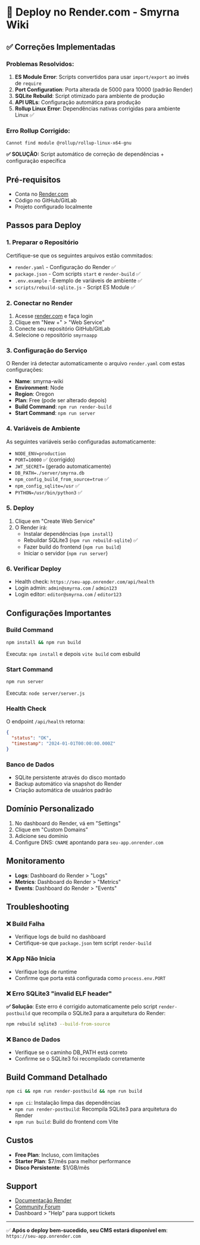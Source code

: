 # 🚀 Deploy no Render.com - Smyrna Wiki

## ✅ Correções Implementadas

### Problemas Resolvidos:
1. **ES Module Error**: Scripts convertidos para usar `import/export` ao invés de `require`
2. **Port Configuration**: Porta alterada de 5000 para 10000 (padrão Render)
3. **SQLite Rebuild**: Script otimizado para ambiente de produção
4. **API URLs**: Configuração automática para produção
5. **Rollup Linux Error**: Dependências nativas corrigidas para ambiente Linux ✅

### Erro Rollup Corrigido:
```
Cannot find module @rollup/rollup-linux-x64-gnu
```
**✅ SOLUÇÃO:** Script automático de correção de dependências + configuração específica

## Pré-requisitos
- Conta no [Render.com](https://render.com)
- Código no GitHub/GitLab
- Projeto configurado localmente

## Passos para Deploy

### 1. Preparar o Repositório
Certifique-se que os seguintes arquivos estão commitados:
- `render.yaml` - Configuração do Render ✅
- `package.json` - Com scripts `start` e `render-build` ✅
- `.env.example` - Exemplo de variáveis de ambiente ✅
- `scripts/rebuild-sqlite.js` - Script ES Module ✅

### 2. Conectar no Render
1. Acesse [render.com](https://render.com) e faça login
2. Clique em "New +" > "Web Service"
3. Conecte seu repositório GitHub/GitLab
4. Selecione o repositório `smyrnaapp`

### 3. Configuração do Serviço
O Render irá detectar automaticamente o arquivo `render.yaml` com estas configurações:

- **Name**: smyrna-wiki
- **Environment**: Node
- **Region**: Oregon
- **Plan**: Free (pode ser alterado depois)
- **Build Command**: `npm run render-build`
- **Start Command**: `npm run server`

### 4. Variáveis de Ambiente
As seguintes variáveis serão configuradas automaticamente:
- `NODE_ENV=production`
- `PORT=10000` ✅ (corrigido)
- `JWT_SECRET=` (gerado automaticamente)
- `DB_PATH=./server/smyrna.db`
- `npm_config_build_from_source=true` ✅
- `npm_config_sqlite=/usr` ✅
- `PYTHON=/usr/bin/python3` ✅

### 5. Deploy
1. Clique em "Create Web Service"
2. O Render irá:
   - Instalar dependências (`npm install`)
   - Rebuildar SQLite3 (`npm run rebuild-sqlite`) ✅
   - Fazer build do frontend (`npm run build`)
   - Iniciar o servidor (`npm run server`)

### 6. Verificar Deploy
- Health check: `https://seu-app.onrender.com/api/health`
- Login admin: `admin@smyrna.com` / `admin123`
- Login editor: `editor@smyrna.com` / `editor123`

## Configurações Importantes

### Build Command
```bash
npm install && npm run build
```
Executa: `npm install` e depois `vite build` com esbuild

### Start Command
```bash
npm run server
```
Executa: `node server/server.js`

### Health Check
O endpoint `/api/health` retorna:
```json
{
  "status": "OK",
  "timestamp": "2024-01-01T00:00:00.000Z"
}
```

### Banco de Dados
- SQLite persistente através do disco montado
- Backup automático via snapshot do Render
- Criação automática de usuários padrão

## Domínio Personalizado
1. No dashboard do Render, vá em "Settings"
2. Clique em "Custom Domains"
3. Adicione seu domínio
4. Configure DNS: `CNAME` apontando para `seu-app.onrender.com`

## Monitoramento
- **Logs**: Dashboard do Render > "Logs"
- **Metrics**: Dashboard do Render > "Metrics"
- **Events**: Dashboard do Render > "Events"

## Troubleshooting

### ❌ Build Falha
- Verifique logs de build no dashboard
- Certifique-se que `package.json` tem script `render-build`

### ❌ App Não Inicia
- Verifique logs de runtime
- Confirme que porta está configurada como `process.env.PORT`

### ❌ Erro SQLite3 "invalid ELF header"
**✅ Solução**: Este erro é corrigido automaticamente pelo script `render-postbuild` que recompila o SQLite3 para a arquitetura do Render:
```bash
npm rebuild sqlite3 --build-from-source
```

### ❌ Banco de Dados
- Verifique se o caminho DB_PATH está correto
- Confirme se o SQLite3 foi recompilado corretamente

## Build Command Detalhado
```bash
npm ci && npm run render-postbuild && npm run build
```
- `npm ci`: Instalação limpa das dependências
- `npm run render-postbuild`: Recompila SQLite3 para arquitetura do Render
- `npm run build`: Build do frontend com Vite

## Custos
- **Free Plan**: Incluso, com limitações
- **Starter Plan**: $7/mês para melhor performance
- **Disco Persistente**: $1/GB/mês

## Support
- [Documentação Render](https://render.com/docs)
- [Community Forum](https://community.render.com)
- Dashboard > "Help" para support tickets

---

✅ **Após o deploy bem-sucedido, seu CMS estará disponível em**: `https://seu-app.onrender.com`
